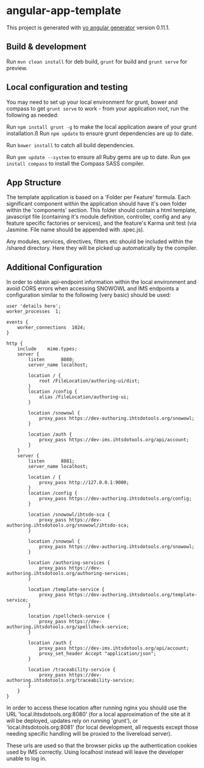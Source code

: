 # angular-app-template

This project is generated with [yo angular generator](https://github.com/yeoman/generator-angular)
version 0.11.1.

## Build & development

Run `mvn clean install` for deb build,  `grunt` for build and `grunt serve` for preview.

## Local configuration and testing

You may need to set up your local environment for grunt, bower and compass to get `grunt serve` to work - from your application root, run the following as needed:

Run `npm install grunt -g` to make the local application aware of your grunt installation.ß
Run `npm update` to ensure grunt dependencies are up to date.

Run `bower install` to catch all build dependencies.

Run `gem update --system` to ensure all Ruby gems are up to date.
Run `gem install compass` to install the Compass SASS compiler.

## App Structure

The template application is based on a 'Folder per Feature' formula. Each significant component within the application should have it's own folder within the 'components' section. This folder should contain a html template, javascript file (containing it's module definition, controller, config and any feature specific factories or services), and the feature's Karma unit test (via Jasmine. File name should be appended with .spec.js). 

Any modules, services, directives, filters etc should be included within the /shared directory. Here they will be picked up automatically by the compiler. 

## Additional Configuration


In order to obtain api-endpoint information within the local environment and avoid CORS errors when accessing SNOWOWL and IMS endpoints a configuration similar to the following (very basic) should be used: 

```
user 'details here';
worker_processes  1;
 
events {
    worker_connections  1024;
}
 
http {
	include    mime.types;
    server {
		listen		8080;
		server_name	localhost;
 
		location / {
			root /FileLocation/authoring-ui/dist;
		}
        location /config {
			alias /FileLocation/authoring-ui;
		}
 
		location /snowowl {
			proxy_pass https://dev-authoring.ihtsdotools.org/snowowl;
		}
        
        location /auth {
			proxy_pass https://dev-ims.ihtsdotools.org/api/account;
		}
	}
	server {
        listen      8081;
        server_name localhost;

        location / {
            proxy_pass http://127.0.0.1:9000;
        }
        location /config {
            proxy_pass https://dev-authoring.ihtsdotools.org/config;
        }
        
        location /snowowl/ihtsdo-sca {
            proxy_pass https://dev-authoring.ihtsdotools.org/snowowl/ihtsdo-sca;
        }

        location /snowowl {
            proxy_pass https://dev-authoring.ihtsdotools.org/snowowl;
        }
        
        location /authoring-services {
            proxy_pass https://dev-authoring.ihtsdotools.org/authoring-services;
        }
        
        location /template-service {
            proxy_pass https://dev-authoring.ihtsdotools.org/template-service;
        }
        
        location /spellcheck-service {
            proxy_pass https://dev-authoring.ihtsdotools.org/spellcheck-service;
        }

        location /auth {
            proxy_pass https://dev-ims.ihtsdotools.org/api/account;
            proxy_set_header Accept "application/json";
        }

        location /traceability-service {
            proxy_pass https://dev-authoring.ihtsdotools.org/traceability-service;
        }
    }
}
```
In order to access these location after running nginx you should use the URL 'local.ihtsdotools.org:8080' (for a local approximation of the site at it will be deployed, updates rely on running 'grunt'), or 'local.ihtsdotools.org:8081' (for local development, all requests except those needing specific handling will be proxied to the livereload server). 

These urls are used so that the browser picks up the authentication cookies used by IMS correctly. Using localhost instead will leave the developer unable to log in. 
